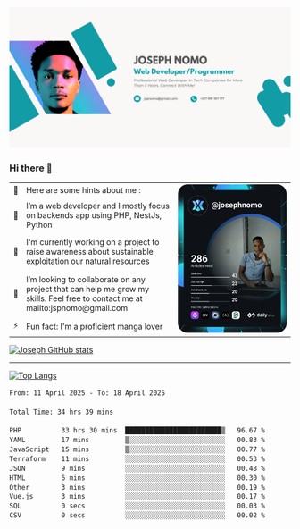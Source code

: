 ![Banner of my profile!](/Joseph_NOMO_NEW.png "Banner")

### Hi there 👋

<!--- | --  | 👋  | Here are some hints about me :                                                                                                 | <td rowspan=6><img src="/devcard.svg" width="400" alt="Joseph NOMO's Dev Card"/></td> |
| --- | --- | ------------------------------------------------------------------------------------------------------------------------------ | ------------------------------------------------------------------------------------- |
| --  | 🔭  | I’m a web developer and I mostly focus on backends app using PHP, NestJs, Python                                               |
| --  | 🦁  | I'm currently working on a project to raise awareness about sustainable exploitation our natural resources                     |
| --  | 👯  | I’m looking to collaborate on any project that can help me grow my skills. Feel free to contact me at mailto:jspnomo@gmail.com |
| --  | ⚡  | Fun fact: I'm a proficient manga lover                                                                                         |
--->

<table>
    <tr>
        <td width="1%">👋</td>
        <td width="55%">Here are some hints about me :</td>
        <td rowspan=6 width="44%"><img src="/devcard.svg" width="400" alt="Joseph NOMO's Dev Card"/></td>
    </tr>
    <tr>
        <td>🔭</td>
        <td>I’m a web developer and I mostly focus on backends app using PHP, NestJs, Python</td>
    </tr>
    <tr>
        <td>🦁</td>
        <td>I'm currently working on a project to raise awareness about sustainable exploitation our natural resources</td>
    </tr>
    <tr>
        <td>👯</td>
        <td>I’m looking to collaborate on any project that can help me grow my skills. Feel free to contact me at mailto:jspnomo@gmail.com</td>
    </tr>
    <tr>
        <td>⚡</td>
        <td>Fun fact: I'm a proficient manga lover</td>
    </tr>

</table>

[![Joseph GitHub stats](https://github-readme-stats-seven-sigma-53.vercel.app/api?username=Jspascal)](https://github.com/Jspascal/github-readme-stats)

---

[![Top Langs](https://github-readme-stats-seven-sigma-53.vercel.app/api/top-langs/?username=Jspascal&layout=compact)](https://github.com/Jspascal/github-readme-stats)

<!--START_SECTION:waka-->

```txt
From: 11 April 2025 - To: 18 April 2025

Total Time: 34 hrs 39 mins

PHP          33 hrs 30 mins  ████████████████████████▒   96.67 %
YAML         17 mins         ▒░░░░░░░░░░░░░░░░░░░░░░░░   00.83 %
JavaScript   15 mins         ▒░░░░░░░░░░░░░░░░░░░░░░░░   00.77 %
Terraform    11 mins         ░░░░░░░░░░░░░░░░░░░░░░░░░   00.53 %
JSON         9 mins          ░░░░░░░░░░░░░░░░░░░░░░░░░   00.48 %
HTML         6 mins          ░░░░░░░░░░░░░░░░░░░░░░░░░   00.30 %
Other        3 mins          ░░░░░░░░░░░░░░░░░░░░░░░░░   00.19 %
Vue.js       3 mins          ░░░░░░░░░░░░░░░░░░░░░░░░░   00.17 %
SQL          0 secs          ░░░░░░░░░░░░░░░░░░░░░░░░░   00.03 %
CSV          0 secs          ░░░░░░░░░░░░░░░░░░░░░░░░░   00.02 %
```

<!--END_SECTION:waka-->
